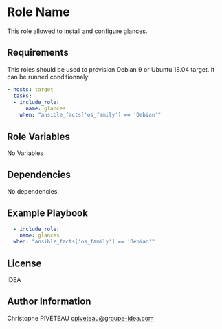 Role Name
=========

This role allowed to install and configure glances.

Requirements
------------

This roles should be used to provision Debian 9 or Ubuntu 18.04 target.
It can be runned conditionnaly:
```yaml
- hosts: target
  tasks:
  - include_role:
      name: glances
    when: "ansible_facts['os_family'] == 'Debian'"
```

Role Variables
--------------

No Variables

Dependencies
------------

No dependencies.

Example Playbook
----------------

```yaml
  - include_role:
    name: glances
  when: "ansible_facts['os_family'] == 'Debian'"
```

License
-------

IDEA

Author Information
------------------

Christophe PIVETEAU <cpiveteau@groupe-idea.com>
